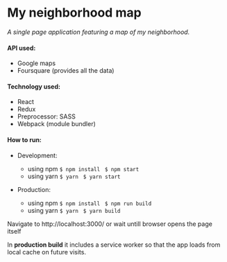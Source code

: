 # My neighborhood map
_A single page application featuring a map of my neighborhood._

#### API used:
* Google maps
* Foursquare (provides all the data)

#### Technology used:
* React
* Redux
* Preprocessor: SASS
* Webpack (module bundler)

#### How to run:

* Development:
  * using npm
  ```$ npm install ```
  ```$ npm start ```
  * using yarn
  ```$ yarn ```
  ```$ yarn start ```

* Production:
  * using npm
  ```$ npm install ```
  ```$ npm run build ```
  * using yarn
  ```$ yarn ```
  ```$ yarn build ```
   
  
Navigate to http://localhost:3000/ or wait untill browser opens the page itself

In **production build** it includes a service worker so that the app loads from local cache on future visits.